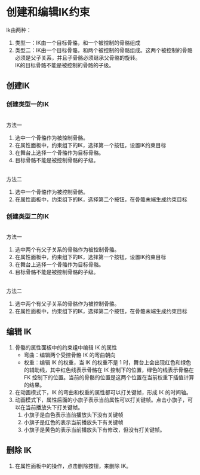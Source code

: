 # 创建和编辑IK约束

Ik由两种：
1. 类型一：IK由一个目标骨骼，和一个被控制的骨骼组成
2. 类型二：IK由一个目标骨骼，和两个被控制的骨骼组成。这两个被控制的骨骼必须是父子关系，并且子骨骼必须继承父骨骼的旋转。
<br> IK的目标骨骼不能是被控制的骨骼的子级。

## 创建IK
### 创建类型一的IK
<br> 方法一

1. 选中一个骨骼作为被控制骨骼。
2. 在属性面板中，约束组下的IK，选择第一个按钮，设置IK约束目标
3. 在舞台上选择一个骨骼作为目标骨骼。
4. 目标骨骼不能是被控制骨骼的子级。

<br> 方法二
1. 选中一个骨骼作为被控制骨骼。
2. 在属性面板中，约束组下的IK，选择第二个按钮，在骨骼末端生成约束目标

### 创建类型二的IK
<br> 方法一

1. 选中两个有父子关系的骨骼作为被控制骨骼。
2. 在属性面板中，约束组下的IK，选择第一个按钮，设置IK约束目标
3. 在舞台上选择一个骨骼作为目标骨骼。
4. 目标骨骼不能是被控制骨骼的子级。

<br> 方法二
1. 选中两个有父子关系的骨骼作为被控制骨骼。
2. 在属性面板中，约束组下的IK，选择第二个按钮，在骨骼末端生成约束目标

## 编辑 IK
1. 骨骼的属性面板中的约束组中编辑 IK 的属性
    - 弯曲：编辑两个受控骨骼 IK 的弯曲朝向
    - 权重：编辑 IK 的权重，当 IK 的权重不是 1 时，舞台上会出现红色和绿色的辅助线，其中红色线表示骨骼在 IK 控制下的位置，绿色的线表示骨骼在 FK 控制下的位置。当前的骨骼的位置是这两个位置在当前权重下插值计算的结果。
2. 在动画模式下，IK 的弯曲和权重的属性都可以打关键帧，形成 IK 的时间轴。
3. 动画模式下，属性后面的小旗子表示当前属性可以打关键帧。点击小旗子，可以在当前播放头下打关键帧。
    1. 小旗子是白色表示当前播放头下没有关键帧
    2. 小旗子是红色的表示当前播放头下有关键帧
    3. 小旗子是黄色的表示当前播放头下有修改，但没有打关键帧。

## 删除 IK
1. 在属性面板中的操作，点击删除按钮，来删除 IK。
